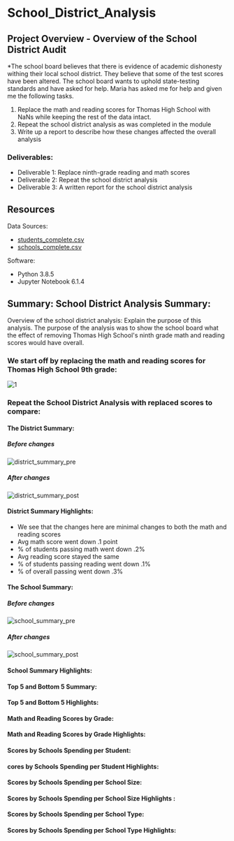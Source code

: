 # School_District_Analysis

## Project Overview - Overview of the School District Audit
*The school board believes that there is evidence of academic dishonesty withing their local school district. They believe that some of the test scores have been altered. The school board wants to uphold state-testing standards and have asked for help. Maria has asked me for help and given me the following tasks.

1. Replace the math and reading scores for Thomas High School with NaNs while keeping the rest of the data intact.
2. Repeat the school district analysis as was completed in the module 
3. Write up a report to describe how these changes affected the overall analysis

### Deliverables:
- Deliverable 1: Replace ninth-grade reading and math scores
- Deliverable 2: Repeat the school district analysis
- Deliverable 3: A written report for the school district analysis

## Resources
Data Sources: 
- [students_complete.csv](https://raw.githubusercontent.com/DSupps/School_District_Analysis/main/Resources/students_complete.csv)
- [schools_complete.csv](https://github.com/DSupps/School_District_Analysis/blob/main/Resources/schools_complete.csv)

Software: 
- Python 3.8.5
- Jupyter Notebook 6.1.4

## Summary: School District Analysis Summary:

Overview of the school district analysis: Explain the purpose of this analysis.
The purpose of the analysis was to show the school board what the effect of removing Thomas High School's ninth grade math and reading scores would have overall. 

### We start off by replacing the math and reading scores for Thomas High School 9th grade:

![1](https://user-images.githubusercontent.com/36451701/130696178-91c23e4f-13d5-4b7d-b546-6f0991ad796c.png)

### Repeat the School District Analysis with replaced scores to compare:

#### The District Summary:
##### Before changes

![district_summary_pre](https://user-images.githubusercontent.com/36451701/130697817-0a7f3279-3663-4a09-9668-c80d71d49000.png)

##### After changes
![district_summary_post](https://user-images.githubusercontent.com/36451701/130697826-86568b99-5cac-4e84-88bb-c2b97076d440.png)

#### District Summary Highlights:
- We see that the changes here are minimal changes to both the math and reading scores
- Avg math score went down .1 point 
- % of students passing math went down .2%
- Avg reading score stayed the same
- % of students passing reading went down .1%
- % of overall passing went down .3%

#### The School Summary:
##### Before changes

![school_summary_pre](https://user-images.githubusercontent.com/36451701/130699449-8a66023a-01bf-436b-8088-40ea251247e9.png)

##### After changes

![school_summary_post](https://user-images.githubusercontent.com/36451701/130699463-ca644bba-3d41-411f-ba95-ac25d5e4ed4b.png)


#### School Summary Highlights:


#### Top 5 and Bottom 5 Summary:


#### Top 5 and Bottom 5 Highlights:


#### Math and Reading Scores by Grade:


#### Math and Reading Scores by Grade Highlights:


#### Scores by Schools Spending per Student:


#### cores by Schools Spending per Student Highlights:


#### Scores by Schools Spending per School Size:

#### Scores by Schools Spending per School Size Highlights :


#### Scores by Schools Spending per School Type:


#### Scores by Schools Spending per School Type Highlights:





